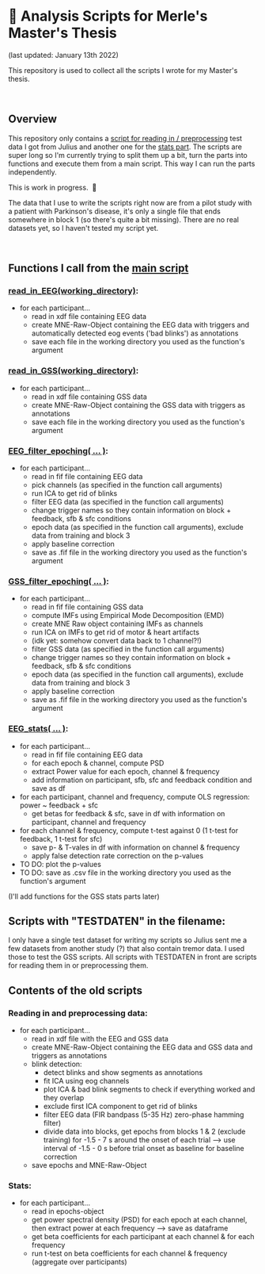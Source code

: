 # :closed_book: Analysis Scripts for Merle's Master's Thesis
(last updated: January 13th 2022)

This repository is used to collect all the scripts I wrote for my Master's thesis.

&nbsp;  

## Overview 
This repository only contains a [script for reading in / preprocessing](/old_scripts/read_and_preproc_data.py) test data I got from Julius and another one for the [stats part](/old_scripts/stats.py). The scripts are super long so I'm currently trying to split them up a bit, turn the parts into functions and execute them from a main script. This way I can run the parts independently.

This is work in progress.&nbsp;  🐢

The data that I use to write the scripts right now are from a pilot study with a patient with Parkinson's disease, it's only a single file that ends somewhere in block 1 (so there's quite a bit missing). There are no real datasets yet, so I haven't tested my script yet.

&nbsp;  

## Functions I call from the [main script](/main) 

### [read_in_EEG(working_directory)](EEG_read_xdf):
* for each participant...
    * read in xdf file containing EEG data
    * create MNE-Raw-Object containing the EEG data with triggers and automatically detected eog events ('bad blinks') as annotations
    * save each file in the working directory you used as the function's argument

### [read_in_GSS(working_directory)](GSS_read_xdf):
* for each participant...
    * read in xdf file containing GSS data
    * create MNE-Raw-Object containing the GSS data with triggers as annotations
    * save each file in the working directory you used as the function's argument


### [EEG_filter_epoching( ... )](EEG_preproc):
* for each participant...
    * read in fif file containing EEG data
    * pick channels (as specified in the function call arguments)
    * run ICA to get rid of blinks
    * filter EEG data (as specified in the function call arguments)
    * change trigger names so they contain information on block + feedback, sfb & sfc conditions
    * epoch data (as specified in the function call arguments), exclude data from training and block 3
    * apply baseline correction
    * save as .fif file in the working directory you used as the function's argument


### [GSS_filter_epoching( ... )](GSS_preproc):
* for each participant...
    * read in fif file containing GSS data
    * compute IMFs using Empirical Mode Decomposition (EMD)
    * create MNE Raw object containing IMFs as channels
    * run ICA on IMFs to get rid of motor & heart artifacts
    * (idk yet: somehow convert data back to 1 channel?!)
    * filter GSS data (as specified in the function call arguments)
    * change trigger names so they contain information on block + feedback, sfb & sfc conditions
    * epoch data (as specified in the function call arguments), exclude data from training and block 3
    * apply baseline correction
    * save as .fif file in the working directory you used as the function's argument


### [EEG_stats( ... )](EEG_stats):
* for each participant...
    * read in fif file containing EEG data
    * for each epoch & channel, compute PSD
    * extract Power value for each epoch, channel & frequency
    * add information on participant, sfb, sfc and feedback condition and save as df
* for each participant, channel and frequency, compute OLS regression: power ~ feedback + sfc
    * get betas for feedback & sfc, save in df with information on participant, channel and frequency
* for each channel & frequency, compute t-test against 0 (1 t-test for feedback, 1 t-test for sfc)
    * save p- & T-vales in df with information on channel & frequency
    * apply false detection rate correction on the p-values
* TO DO: plot the p-values
* TO DO: save as .csv file in the working directory you used as the function's argument

(I'll add functions for the GSS stats parts later)


## Scripts with "TESTDATEN" in the filename:
I only have a single test dataset for writing my scripts so Julius sent me a few datasets from another study (?) that also contain tremor data. I used those to test the GSS scripts. All scripts with TESTDATEN in front are scripts for reading them in or preprocessing them.


## Contents of the old scripts

### Reading in and preprocessing data:
* for each participant...
    * read in xdf file with the EEG and GSS data
    * create MNE-Raw-Object containing the EEG data and GSS data and triggers as annotations
    * blink detection: 
        * detect blinks and show segments as annotations
        * fit ICA using eog channels
        * plot ICA & bad blink segments to check if everything worked and they overlap
        * exclude first ICA component to get rid of blinks
        * filter EEG data (FIR bandpass (5-35 Hz) zero-phase hamming filter)
        * divide data into blocks, get epochs from blocks 1 & 2 (exclude training) for -1.5 - 7 s around the onset of each trial 
--> use interval of -1.5 - 0 s before trial onset as baseline for baseline correction
    * save epochs and MNE-Raw-Object


### Stats: 
* for each participant...
    * read in epochs-object
    * get power spectral density (PSD) for each epoch at each channel, then extract power at each frequency --> save as dataframe
    * get beta coefficients for each participant at each channel & for each frequency
    * run t-test on beta coefficients for each channel & frequency (aggregate over participants) 
     

